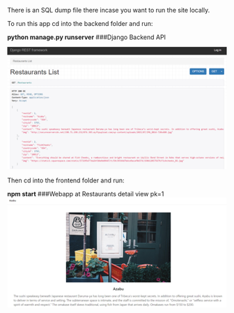 There is an SQL dump file there incase you want to run the site locally.

To run this app cd into the backend folder and run:

**python manage.py runserver**
###Django Backend API

![backend](./images/djangoRest.png)


Then cd into the frontend folder and run:

**npm start**
###Webapp at Restaurants detail view pk=1
![frontend](./images/restaurant1.png)
